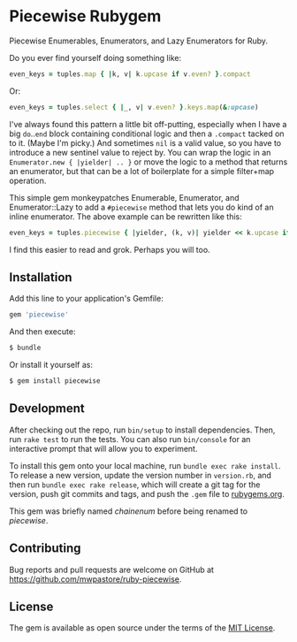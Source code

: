# Piecewise Rubygem

Piecewise Enumerables, Enumerators, and Lazy Enumerators for Ruby.

Do you ever find yourself doing something like:

```ruby
even_keys = tuples.map { |k, v| k.upcase if v.even? }.compact
```

Or:

```ruby
even_keys = tuples.select { |_, v| v.even? }.keys.map(&:upcase)
```

I've always found this pattern a little bit off-putting, especially when I have
a big `do`..`end` block containing conditional logic and then a `.compact`
tacked on to it. (Maybe I'm picky.) And sometimes `nil` is a valid value, so
you have to introduce a new sentinel value to reject by. You can wrap the logic
in an `Enumerator.new { |yielder| .. }` or move the logic to a method that
returns an enumerator, but that can be a lot of boilerplate for a simple
filter+map operation.

This simple gem monkeypatches Enumerable, Enumerator, and Enumerator::Lazy to
add a `#piecewise` method that lets you do kind of an inline enumerator. The
above example can be rewritten like this:

```ruby
even_keys = tuples.piecewise { |yielder, (k, v)| yielder << k.upcase if v.even? }
```

I find this easier to read and grok. Perhaps you will too.

## Installation

Add this line to your application's Gemfile:

```ruby
gem 'piecewise'
```

And then execute:

```sh
$ bundle
```

Or install it yourself as:

```sh
$ gem install piecewise
```

## Development

After checking out the repo, run `bin/setup` to install dependencies. Then, run
`rake test` to run the tests. You can also run `bin/console` for an interactive
prompt that will allow you to experiment.

To install this gem onto your local machine, run `bundle exec rake install`. To
release a new version, update the version number in `version.rb`, and then run
`bundle exec rake release`, which will create a git tag for the version, push
git commits and tags, and push the `.gem` file to
[rubygems.org](https://rubygems.org).

This gem was briefly named *chainenum* before being renamed to *piecewise*.

## Contributing

Bug reports and pull requests are welcome on GitHub at
https://github.com/mwpastore/ruby-piecewise.

## License

The gem is available as open source under the terms of the [MIT
License](https://opensource.org/licenses/MIT).
